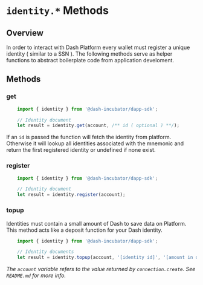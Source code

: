 # `identity.*` Methods

## Overview

In order to interact with Dash Platform every wallet must register a unique identity ( similar to a SSN ). The following methods serve as helper functions to abstract boilerplate code from application develoment.

## Methods

### get
```js
    import { identity } from '@dash-incubator/dapp-sdk';

    // Identity document
    let result = identity.get(account, /** id ( optional ) **/);
```

If an `id` is passed the function will fetch the identity from platform. Otherwise it will lookup all identities associated with the mnemonic and return the first registered identity or undefined if none exist.

### register
```js
    import { identity } from '@dash-incubator/dapp-sdk';

    // Identity document
    let result = identity.register(account);
```

### topup

Identities must contain a small amount of Dash to save data on Platform. This method acts like a deposit function for your Dash identity.

```js
    import { identity } from '@dash-incubator/dapp-sdk';

    // Identity documents
    let result = identity.topup(account, '[identity id]', '[amount in dash]');
```

*The `account` variable refers to the value returned by `connection.create`. See `README.md` for more info.*